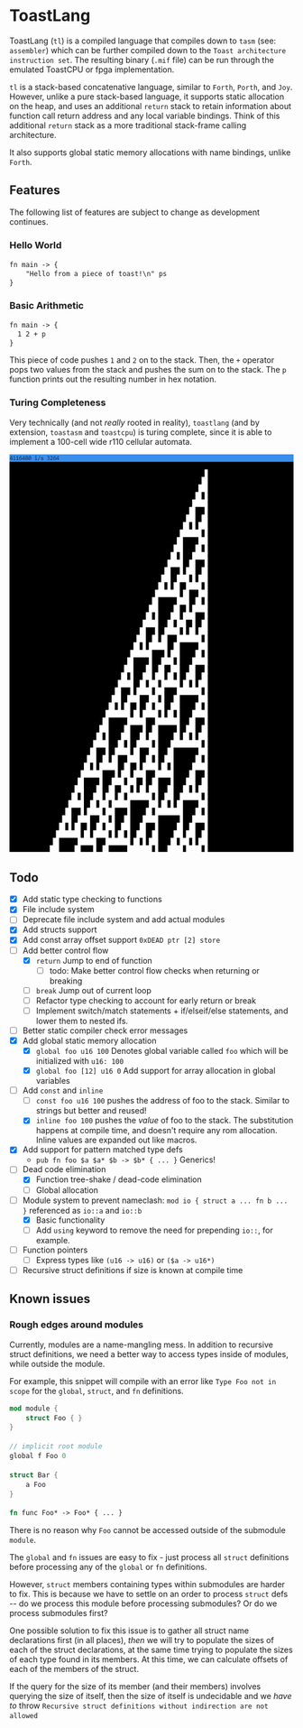 # ToastLang

ToastLang (`tl`) is a compiled language that compiles down to `tasm` (see: `assembler`) which can be further compiled 
down to the `Toast architecture instruction set`. The resulting binary (`.mif` file) can be
run through the emulated ToastCPU or fpga implementation.

`tl` is a stack-based concatenative language, similar to `Forth`, `Porth`, and `Joy`. However,
unlike a pure stack-based language, it supports static allocation on the heap, and uses an
additional `return` stack to retain information about function call return address and any
local variable bindings. Think of this additional `return` stack as a more traditional stack-frame 
calling architecture.

It also supports global static memory allocations with name bindings, unlike `Forth`.

## Features

The following list of features are subject to change as development continues.

### Hello World

```toastlang
fn main -> {
    "Hello from a piece of toast!\n" ps
}
```

### Basic Arithmetic
```toastlang
fn main -> {
  1 2 + p
}
```

This piece of code pushes `1` and `2` on to the stack. Then, the `+` operator pops two values from the stack and pushes 
the sum on to the stack. The `p` function prints out the resulting number in hex notation.

### Turing Completeness

Very technically (and not *really* rooted in reality), `toastlang` (and by extension, `toastasm` and `toastcpu`) is turing complete, since it is able to implement a 100-cell wide 
r110 cellular automata.

![Rule 110 Implemented on tl](./assets/r110.png)

## Todo
- [x] Add static type checking to functions
- [x] File include system
- [ ] Deprecate file include system and add actual modules
- [x] Add structs support
- [x] Add const array offset support `0xDEAD ptr [2] store`
- [ ] Add better control flow
  - [x] `return` Jump to end of function 
    - [ ] todo: Make better control flow checks when returning or breaking 
  - [ ] `break` Jump out of current loop
  - [ ] Refactor type checking to account for early return or break
  - [ ] Implement switch/match statements + if/elseif/else statements, and lower them to nested ifs.
- [ ] Better static compiler check error messages
- [x] Add global static memory allocation
  - [x] `global foo u16 100` Denotes global variable called `foo` which will be initialized with `u16: 100`
  - [x] `global foo [12] u16 0` Add support for array allocation in global variables
- [ ] Add `const` and `inline`
  - [ ] `const foo u16 100` pushes the address of foo to the stack. Similar to strings but better and reused!
  - [x] `inline foo 100` pushes the *value* of foo to the stack. The substitution happens at compile time, and 
        doesn't require any rom allocation. Inline values are expanded out like macros.
- [x] Add support for pattern matched type defs
  - `pub fn foo $a $a* $b -> $b* { ... }` Generics!
- [ ] Dead code elimination
  - [x] Function tree-shake / dead-code elimination
  - [ ] Global allocation
- [ ] Module system to prevent nameclash: `mod io { struct a ... fn b ... }` referenced as `io::a` and `io::b`
  - [x] Basic functionality
  - [ ] Add `using` keyword to remove the need for prepending `io::`, for example.
- [ ] Function pointers
  - [ ] Express types like `(u16 -> u16)` or `($a -> u16*)`
- [ ] Recursive struct definitions if size is known at compile time

## Known issues

### Rough edges around modules

Currently, modules are a name-mangling mess. In addition to recursive struct definitions, we need a better way to access types inside of modules, while outside the module.

For example, this snippet will compile with an error like `Type Foo not in scope` for the `global`, `struct`, and `fn` definitions.

```rust
mod module {
    struct Foo { }
}

// implicit root module
global f Foo 0

struct Bar { 
    a Foo
}

fn func Foo* -> Foo* { ... }
```

There is no reason why `Foo` cannot be accessed outside of the submodule `module`. 

The `global` and `fn` issues are easy to fix - just process all `struct` definitions before processing any of the `global` or `fn` definitions.

However, `struct` members containing types within submodules are harder to fix. This is because we have to settle on an order to process `struct` defs -- do we process this module before processing submodules? Or do we process submodules first?

One possible solution to fix this issue is to gather all struct name declarations first (in all places), *then* we will try to populate the sizes of each of the struct declarations, at the same time trying to populate the sizes of each type found in its members. At this time, we can calculate offsets of each of the members of the struct.

If the query for the size of its member (and their members) involves querying the size of itself, then the size of itself is undecidable and we *have to* throw `Recursive struct definitions without indirection are not allowed`